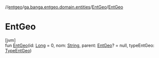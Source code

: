 //[entgeo](../../../index.md)/[ga.banga.entgeo.domain.entities](../index.md)/[EntGeo](index.md)/[EntGeo](-ent-geo.md)

# EntGeo

[jvm]\
fun [EntGeo](-ent-geo.md)(id: [Long](https://kotlinlang.org/api/latest/jvm/stdlib/kotlin/-long/index.html) = 0, nom: [String](https://kotlinlang.org/api/latest/jvm/stdlib/kotlin/-string/index.html), parent: [EntGeo](index.md)? = null, typeEntGeo: [TypeEntGeo](../-type-ent-geo/index.md))
